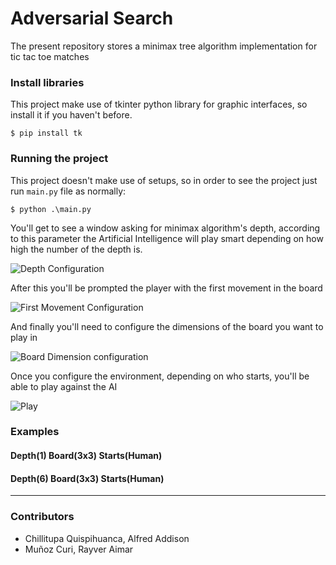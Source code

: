 # Adversarial Search

The present repository stores a minimax tree algorithm implementation for tic tac toe matches

### Install libraries 

This project make use of tkinter python library for graphic interfaces, so install it if you haven't before.

```
$ pip install tk
```

### Running the project

This project doesn't make use of setups, so in order to see the project just run `main.py` file as normally:

```
$ python .\main.py
```

You'll get to see a window asking for minimax algorithm's depth, according to this parameter the Artificial Intelligence will play smart depending on how high the number of the depth is.

![Depth Configuration](https://cdn.discordapp.com/attachments/886256698640171008/1019713365247008808/unknown.png)

After this you'll be prompted the player with the first movement in the board 

![First Movement Configuration](https://media.discordapp.net/attachments/886256698640171008/1019713457941131374/unknown.png)

And finally you'll need to configure the dimensions of the board you want to play in

![Board Dimension configuration](https://media.discordapp.net/attachments/886256698640171008/1019713588753080350/unknown.png)

Once you configure the environment, depending on who starts, you'll be able to play against the AI

![Play](https://media.discordapp.net/attachments/886256698640171008/1019714101758410792/unknown.png)


### Examples

#### Depth(1) Board(3x3) Starts(Human)


#### Depth(6) Board(3x3) Starts(Human)


---
### Contributors
- Chillitupa Quispihuanca, Alfred Addison
- Muñoz Curi, Rayver Aimar